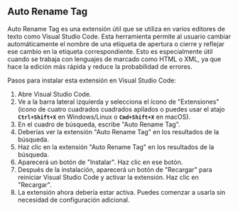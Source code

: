 
## Auto Rename Tag

Auto Rename Tag es una extensión útil que se utiliza en varios editores de texto como Visual Studio Code. Esta herramienta permite al usuario cambiar automáticamente el nombre de una etiqueta de apertura o cierre y reflejar ese cambio en la etiqueta correspondiente. Esto es especialmente útil cuando se trabaja con lenguajes de marcado como HTML o XML, ya que hace la edición más rápida y reduce la probabilidad de errores.

Pasos para instalar esta extensión en Visual Studio Code:

1. Abre Visual Studio Code.
2. Ve a la barra lateral izquierda y selecciona el ícono de "Extensiones" (icono de cuatro cuadrados cuadrados apilados o puedes usar el atajo **`Ctrl+Shift+X`** en Windows/Linux o **`Cmd+Shift+X`** en macOS).
3. En el cuadro de búsqueda, escribe "Auto Rename Tag".
4. Deberías ver la extensión "Auto Rename Tag" en los resultados de la búsqueda.
5. Haz clic en la extensión "Auto Rename Tag" en los resultados de la búsqueda.
6. Aparecerá un botón de "Instalar". Haz clic en ese botón.
7. Después de la instalación, aparecerá un botón de "Recargar" para reiniciar Visual Studio Code y activar la extensión. Haz clic en "Recargar".
8. La extensión ahora debería estar activa. Puedes comenzar a usarla sin necesidad de configuración adicional.